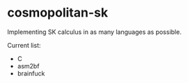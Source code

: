 # cosmopolitan-sk

Implementing SK calculus in as many languages as possible.

Current list:
- C
- asm2bf
- brainfuck
